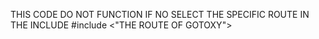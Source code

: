THIS CODE DO NOT FUNCTION IF NO SELECT THE SPECIFIC ROUTE IN THE INCLUDE
#include <"THE ROUTE OF GOTOXY">
